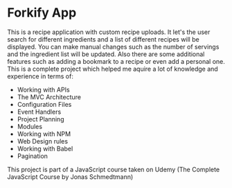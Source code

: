 # Forkify App

This is a recipe application with custom recipe uploads. It let's the user search for different ingredients and a list of different recipes will be displayed. You can make manual changes such as the number of servings and the ingredient list will be updated. Also there are some additional features such as adding a bookmark to a recipe or even add a personal one. This is a complete project which helped me aquire a lot of knowledge and experience in terms of:

- Working with APIs
- The MVC Architecture
- Configuration Files
- Event Handlers
- Project Planning
- Modules
- Working with NPM
- Web Design rules
- Working with Babel
- Pagination

This project is part of a JavaScript course taken on Udemy (The Complete JavaScript Course by Jonas Schmedtmann)
